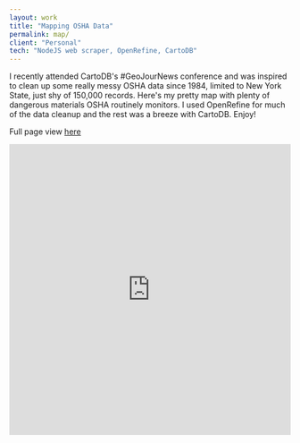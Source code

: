 ```yaml
---
layout: work
title: "Mapping OSHA Data"
permalink: map/
client: "Personal"
tech: "NodeJS web scraper, OpenRefine, CartoDB"
---
```


I recently attended CartoDB's #GeoJourNews conference and was inspired to clean up some really messy OSHA data since 1984, limited to New York State, just shy of 150,000 records. Here's my pretty map with plenty of dangerous materials OSHA routinely monitors. I used OpenRefine for much of the data cleanup and the rest was a breeze with CartoDB. Enjoy!

Full page view [here](https://rachelcantor.cartodb.com/viz/723aa048-fea3-11e4-a421-0e9d821ea90d/embed_map)

<iframe width='100%' height='520' frameborder='0' src='https://rachelcantor.cartodb.com/viz/723aa048-fea3-11e4-a421-0e9d821ea90d/embed_map' allowfullscreen webkitallowfullscreen mozallowfullscreen oallowfullscreen msallowfullscreen></iframe>
